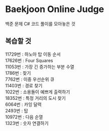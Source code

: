 # Baekjoon Online Judge
백준 문제 C# 코드 풀이를 모아놓은 것

## 복습할 것
11729번 : 하노아 탑 이동 순서 <br/>
17626번 : Four Squares <br/>
11053번 : 가장 긴 증가하는 부분 수열 <br/>
1786번 : 찾기 <br/>
7762번 : 이중 우선순위 큐 <br/>
11403번 : 경로 찾기 <br/>
1022번 : 소용돌이 예쁘게 출력하기 <br/>
18352번 : 특정 거리의 도시 찾기 <br/>
6064번 : 카잉 달력 <br/>
2493번 : 탑 <br/>
10972번 : 다음 순열 <br/>
1323번 : 숫자 연결하기 <br/>
